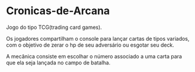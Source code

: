 # Cronicas-de-Arcana

<head></head>
<body>
Jogo do tipo TCG(trading card games).

Os jogadores compartilham o console para lançar cartas de tipos variados, com o objetivo de zerar o hp de seu adversário ou esgotar seu deck.

A mecânica consiste em escolhar o número associado a uma carta para que ela seja lançada no campo de batalha.

</body>
